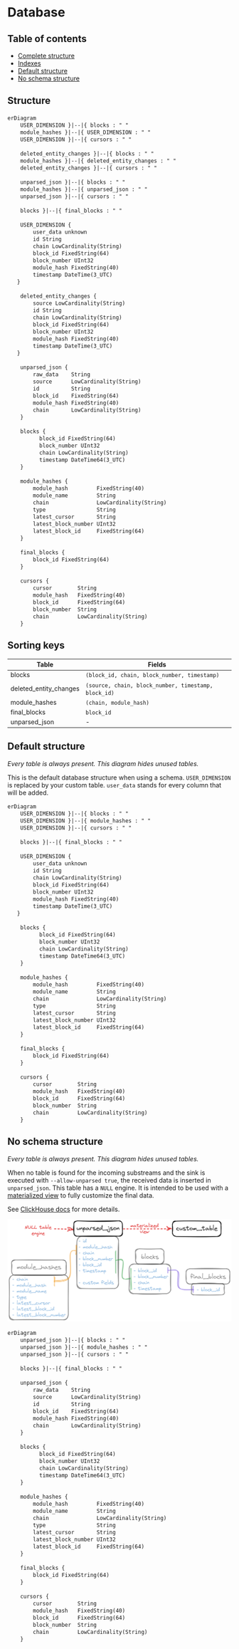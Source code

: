 # Database

## Table of contents

- [Complete structure](#structure)
- [Indexes](#indexes)
- [Default structure](#default-structure)
- [No schema structure](#no-schema-structure)

## Structure

```mermaid
erDiagram
    USER_DIMENSION }|--|{ blocks : " "
    module_hashes }|--|{ USER_DIMENSION : " "
    USER_DIMENSION }|--|{ cursors : " "

    deleted_entity_changes }|--|{ blocks : " "
    module_hashes }|--|{ deleted_entity_changes : " "
    deleted_entity_changes }|--|{ cursors : " "

    unparsed_json }|--|{ blocks : " "
    module_hashes }|--|{ unparsed_json : " "
    unparsed_json }|--|{ cursors : " "

    blocks }|--|{ final_blocks : " "

    USER_DIMENSION {
        user_data unknown
        id String
        chain LowCardinality(String)
        block_id FixedString(64)
        block_number UInt32
        module_hash FixedString(40)
        timestamp DateTime(3_UTC)
   }

    deleted_entity_changes {
        source LowCardinality(String)
        id String
        chain LowCardinality(String)
        block_id FixedString(64)
        block_number UInt32
        module_hash FixedString(40)
        timestamp DateTime(3_UTC)
   }

    unparsed_json {
        raw_data    String
        source      LowCardinality(String)
        id          String
        block_id    FixedString(64)
        module_hash FixedString(40)
        chain       LowCardinality(String)
    }

    blocks {
          block_id FixedString(64)
          block_number UInt32
          chain LowCardinality(String)
          timestamp DateTime64(3_UTC)
    }

    module_hashes {
        module_hash         FixedString(40)
        module_name         String
        chain               LowCardinality(String)
        type                String
        latest_cursor       String
        latest_block_number UInt32
        latest_block_id     FixedString(64)
    }

    final_blocks {
        block_id FixedString(64)
    }

    cursors {
        cursor        String
        module_hash   FixedString(40)
        block_id      FixedString(64)
        block_number  String
        chain         LowCardinality(String)
    }
```

## Sorting keys

| Table                  | Fields                                               |
| ---------------------- | ---------------------------------------------------- |
| blocks                 | `(block_id, chain, block_number, timestamp)`         |
| deleted_entity_changes | `(source, chain, block_number, timestamp, block_id)` |
| module_hashes          | `(chain, module_hash)`                               |
| final_blocks           | `block_id`                                           |
| unparsed_json          | -                                                    |

## Default structure

_Every table is always present. This diagram hides unused tables._

This is the default database structure when using a schema.
`USER_DIMENSION` is replaced by your custom table.
`user_data` stands for every column that will be added.

```mermaid
erDiagram
    USER_DIMENSION }|--|{ blocks : " "
    USER_DIMENSION }|--|{ module_hashes : " "
    USER_DIMENSION }|--|{ cursors : " "

    blocks }|--|{ final_blocks : " "

    USER_DIMENSION {
        user_data unknown
        id String
        chain LowCardinality(String)
        block_id FixedString(64)
        block_number UInt32
        module_hash FixedString(40)
        timestamp DateTime(3_UTC)
   }

    blocks {
          block_id FixedString(64)
          block_number UInt32
          chain LowCardinality(String)
          timestamp DateTime64(3_UTC)
    }

    module_hashes {
        module_hash         FixedString(40)
        module_name         String
        chain               LowCardinality(String)
        type                String
        latest_cursor       String
        latest_block_number UInt32
        latest_block_id     FixedString(64)
    }

    final_blocks {
        block_id FixedString(64)
    }

    cursors {
        cursor        String
        module_hash   FixedString(40)
        block_id      FixedString(64)
        block_number  String
        chain         LowCardinality(String)
    }
```

## No schema structure

_Every table is always present. This diagram hides unused tables._

When no table is found for the incoming substreams and the sink is executed with `--allow-unparsed true`, the received data is inserted in `unparsed_json`. This table has a `NULL` engine. It is intended to be used with a [materialized view](https://clickhouse.com/docs/en/guides/developer/cascading-materialized-views) to fully customize the final data.

See [ClickHouse docs](https://clickhouse.com/docs/en/integrations/data-formats/json#using-materialized-views) for more details.

![](/docs/mv_workflow.png)

```mermaid
erDiagram
    unparsed_json }|--|{ blocks : " "
    unparsed_json }|--|{ module_hashes : " "
    unparsed_json }|--|{ cursors : " "

    blocks }|--|{ final_blocks : " "

    unparsed_json {
        raw_data    String
        source      LowCardinality(String)
        id          String
        block_id    FixedString(64)
        module_hash FixedString(40)
        chain       LowCardinality(String)
    }

    blocks {
          block_id FixedString(64)
          block_number UInt32
          chain LowCardinality(String)
          timestamp DateTime64(3_UTC)
    }

    module_hashes {
        module_hash         FixedString(40)
        module_name         String
        chain               LowCardinality(String)
        type                String
        latest_cursor       String
        latest_block_number UInt32
        latest_block_id     FixedString(64)
    }

    final_blocks {
        block_id FixedString(64)
    }

    cursors {
        cursor        String
        module_hash   FixedString(40)
        block_id      FixedString(64)
        block_number  String
        chain         LowCardinality(String)
    }
```
